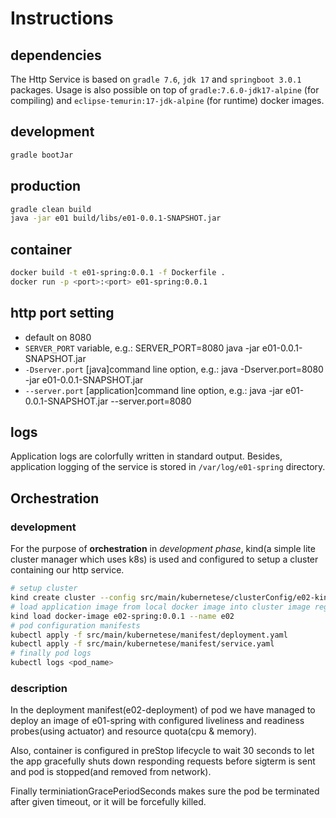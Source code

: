 # Instructions

## dependencies

The Http Service is based on ``gradle 7.6``, ``jdk 17`` and ``springboot 3.0.1`` packages. Usage is also possible on top of ``gradle:7.6.0-jdk17-alpine`` (for compiling) and ``eclipse-temurin:17-jdk-alpine`` (for runtime) docker images.

## development

```bash
gradle bootJar
```

## production

```bash
gradle clean build
java -jar e01 build/libs/e01-0.0.1-SNAPSHOT.jar
```

## container

```bash
docker build -t e01-spring:0.0.1 -f Dockerfile .
docker run -p <port>:<port> e01-spring:0.0.1
```

## http port setting

* default on 8080
* ``SERVER_PORT`` variable, e.g.: SERVER_PORT=8080 java -jar e01-0.0.1-SNAPSHOT.jar
* ``-Dserver.port`` [java]command line option, e.g.: java -Dserver.port=8080 -jar e01-0.0.1-SNAPSHOT.jar
* ``--server.port`` [application]command line option, e.g.: java -jar e01-0.0.1-SNAPSHOT.jar --server.port=8080

## logs

Application logs are colorfully written in standard output. Besides, application logging of the service is stored in ``/var/log/e01-spring`` directory.

## Orchestration

### development

For the purpose of **orchestration** in *development phase*, kind(a simple lite cluster manager which uses k8s) is used and configured to setup a cluster containing our http service.

```bash
# setup cluster
kind create cluster --config src/main/kubernetese/clusterConfig/e02-kind-cluster.yaml
# load application image from local docker image into cluster image registry
kind load docker-image e02-spring:0.0.1 --name e02
# pod configuration manifests
kubectl apply -f src/main/kubernetese/manifest/deployment.yaml
kubectl apply -f src/main/kubernetese/manifest/service.yaml
# finally pod logs
kubectl logs <pod_name>
```

### description

In the deployment manifest(e02-deployment) of pod we have managed to deploy an image of e01-spring with configured liveliness and readiness probes(using actuator) and resource quota(cpu & memory).

Also, container is configured in preStop lifecycle to wait 30 seconds to let the app gracefully shuts down responding requests before sigterm is sent and pod is stopped(and removed from network).

Finally terminiationGracePeriodSeconds makes sure the pod be terminated after given timeout, or it will be forcefully killed.
